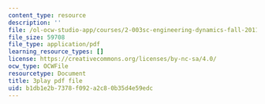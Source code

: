 ```yaml
---
content_type: resource
description: ''
file: /ol-ocw-studio-app/courses/2-003sc-engineering-dynamics-fall-2011/b1db1e2b7378f092a2c80b35d4e59edc_osyKjTQuwlk.pdf
file_size: 59708
file_type: application/pdf
learning_resource_types: []
license: https://creativecommons.org/licenses/by-nc-sa/4.0/
ocw_type: OCWFile
resourcetype: Document
title: 3play pdf file
uid: b1db1e2b-7378-f092-a2c8-0b35d4e59edc
---
```

